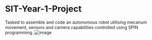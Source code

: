 # SIT-Year-1-Project

Tasked to assemble and code an autonomous robot utilising mecanum movement, sensors and camera capabilities controlled using SPIN programming.
![image](https://github.com/mlwx/SIT-Year-1-Project/assets/44472545/93295ad1-c5a4-46bd-85c7-24fa0eed8c23)
